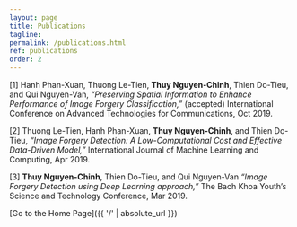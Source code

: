 ```yaml
---
layout: page
title: Publications
tagline: 
permalink: /publications.html
ref: publications
order: 2
---
```


[1] Hanh Phan-Xuan, Thuong Le-Tien, **Thuy Nguyen-Chinh**, Thien Do-Tieu, and Qui Nguyen-Van,
*“Preserving Spatial Information to Enhance Performance of Image Forgery Classification,”*
(accepted) International Conference on Advanced Technologies for Communications, Oct 2019.

[2] Thuong Le-Tien, Hanh Phan-Xuan, **Thuy Nguyen-Chinh**, and Thien Do-Tieu,
*“Image Forgery Detection: A Low-Computational Cost and Effective Data-Driven Model,”*
International Journal of Machine Learning and Computing, Apr 2019.

[3] **Thuy Nguyen-Chinh**, Thien Do-Tieu, and Qui Nguyen-Van
*“Image Forgery Detection using Deep Learning approach,”*
The Bach Khoa Youth’s Science and Technology Conference, Mar 2019.

[Go to the Home Page]({{ '/' | absolute_url }})
